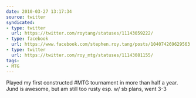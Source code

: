 ```yaml
---
date: 2010-03-27 13:17:34
source: twitter
syndicated:
- type: twitter
  url: https://twitter.com/roytang/statuses/11143059222/
- type: facebook
  url: https://www.facebook.com/stephen.roy.tang/posts/104074269629563
- type: twitter
  url: https://twitter.com/roy_mtg/statuses/11143081155/
tags:
- MTG
---
```


Played my first constructed #MTG tournament in more than half a year. Jund is awesome, but am still too rusty esp. w/ sb plans, went 3-3